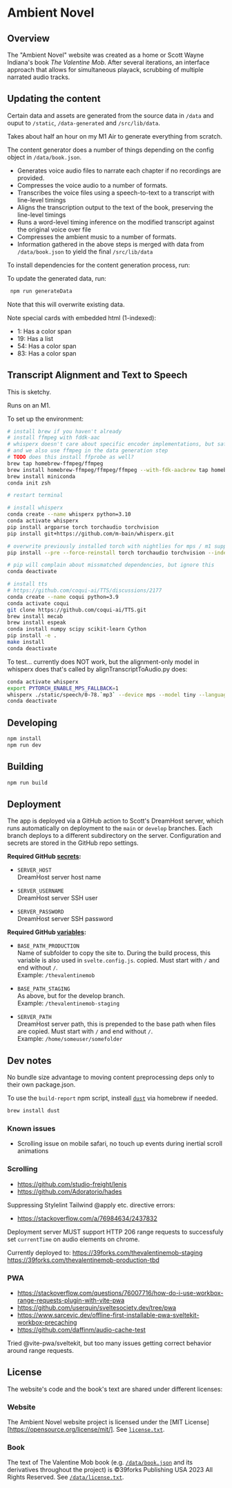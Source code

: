# Ambient Novel

## Overview

The "Ambient Novel" website was created as a home or Scott Wayne Indiana's book _The Valentine Mob_. After several iterations, an interface approach that allows for simultaneous playack, scrubbing of multiple narrated audio tracks.

## Updating the content

Certain data and assets are generated from the source data in `/data` and ouput to `/static`, `/data-generated` and `/src/lib/data`.

Takes about half an hour on my M1 Air to generate everything from scratch.

The content generator does a number of things depending on the config object in `/data/book.json`.

- Generates voice audio files to narrate each chapter if no recordings are provided.
- Compresses the voice audio to a number of formats.
- Transcribes the voice files using a speech-to-text to a transcript with line-level timings
- Aligns the transcription output to the text of the book, preserving the line-level timings
- Runs a word-level timing inference on the modified transcript against the original voice over file
- Compresses the ambient music to a number of formats.
- Information gathered in the above steps is merged with data from `/data/book.json` to yield the final `/src/lib/data`

To install dependencies for the content generation process, run:

To update the generated data, run:

```bash
 npm run generateData
```

Note that this will overwrite existing data.

Note special cards with embedded html (1-indexed):

- 1: Has a color span
- 19: Has a list
- 54: Has a color span
- 83: Has a color span

## Transcript Alignment and Text to Speech

This is sketchy.

Runs on an M1.

To set up the environment:

```bash
# install brew if you haven't already
# install ffmpeg with fddk-aac
# whisperx doesn't care about specific encoder implementations, but safari does
# and we also use ffmpeg in the data generation step
# TODO does this install ffprobe as well?
brew tap homebrew-ffmpeg/ffmpeg
brew install homebrew-ffmpeg/ffmpeg/ffmpeg --with-fdk-aacbrew tap homebrew-ffmpeg/ffmpeg
brew install miniconda
conda init zsh

# restart terminal

# install whisperx
conda create --name whisperx python=3.10
conda activate whisperx
pip install argparse torch torchaudio torchvision
pip install git+https://github.com/m-bain/whisperx.git

# overwrite previously installed torch with nightlies for mps / m1 support
pip install --pre --force-reinstall torch torchaudio torchvision --index-url https://download.pytorch.org/whl/nightly/cpu

# pip will complain about missmatched dependencies, but ignore this
conda deactivate

# install tts
# https://github.com/coqui-ai/TTS/discussions/2177
conda create --name coqui python=3.9
conda activate coqui
git clone https://github.com/coqui-ai/TTS.git
brew install mecab
brew install espeak
conda install numpy scipy scikit-learn Cython
pip install -e .
make install
conda deactivate
```

To test... currently does NOT work, but the alignment-only model in whisperx does that's called by alignTranscriptToAudio.py does:

```bash
conda activate whisperx
export PYTORCH_ENABLE_MPS_FALLBACK=1
whisperx ./static/speech/0-78.`mp3` --device mps --model tiny --language en --verbose True --fp16 Fals
conda deactivate
```

## Developing

```bash
npm install
npm run dev
```

## Building

```bash
npm run build
```

## Deployment

The app is deployed via a GitHub action to Scott's DreamHost server, which runs automatically on deployment to the `main` or `develop` branches. Each branch deploys to a different subdirectory on the server. Configuration and secrets are stored in the GitHub repo settings.

**Required GitHub [secrets](https://github.com/kitschpatrol/ambient-novel/settings/secrets/actions):**

- `SERVER_HOST`  
  DreamHost server host name

- `SERVER_USERNAME`  
  DreamHost server SSH user

- `SERVER_PASSWORD`  
  DreamHost server SSH password

**Required GitHub [variables](https://github.com/kitschpatrol/ambient-novel/settings/variables/actions):**

- `BASE_PATH_PRODUCTION`  
  Name of subfolder to copy the site to. During the build process, this variable is also used in `svelte.config.js`. copied. Must start with `/` and end without `/`.  
  Example: `/thevalentinemob`

- `BASE_PATH_STAGING`  
  As above, but for the develop branch.  
  Example: `/thevalentinemob-staging`

- `SERVER_PATH`  
  DreamHost server path, this is prepended to the base path when files are copied. Must start with `/` and end without `/`.  
  Example: `/home/someuser/somefolder`

## Dev notes

No bundle size advantage to moving content preprocessing deps only to their own package.json.

To use the `build-report` npm script, insteall [`dust`](https://github.com/bootandy/dust) via homebrew if needed.

```bash
brew install dust
```

### Known issues

- Scrolling issue on mobile safari, no touch up events during inertial scroll animations

### Scrolling

- https://github.com/studio-freight/lenis
- https://github.com/Adoratorio/hades

Suppressing Stylelint Tailwind @apply etc. directive errors:

- https://stackoverflow.com/a/76984634/2437832

Deployment server MUST support HTTP 206 range requests to successfuly set `currentTime` on audio elements on chrome.

Currently deployed to:
https://39forks.com/thevalentinemob-staging
https://39forks.com/thevalentinemob-production-tbd

### PWA

- https://stackoverflow.com/questions/76007716/how-do-i-use-workbox-range-requests-plugin-with-vite-pwa
- https://github.com/userquin/sveltesociety.dev/tree/pwa
- https://www.sarcevic.dev/offline-first-installable-pwa-sveltekit-workbox-precaching
- https://github.com/daffinm/audio-cache-test

Tried @vite-pwa/sveltekit, but too many issues getting correct behavior around range requests.

## License

The website's code and the book's text are shared under different licenses:

### Website

The Ambient Novel website project is licensed under the [MIT License][https://opensource.org/license/mit/]. See [`license.txt`](./license.txt).

### Book

The text of The Valentine Mob book (e.g. [`/data/book.json`](./data/book.json) and its derivatives throughout the project) is ©39forks Publishing USA 2023 All Rights Reserved. See [`/data/license.txt`](./data/license.txt).
